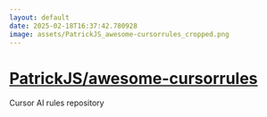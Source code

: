 ```yaml
---
layout: default
date: 2025-02-18T16:37:42.780928
image: assets/PatrickJS_awesome-cursorrules_cropped.png
---
```


# [PatrickJS/awesome-cursorrules](https://github.com/PatrickJS/awesome-cursorrules)

Cursor AI rules repository
